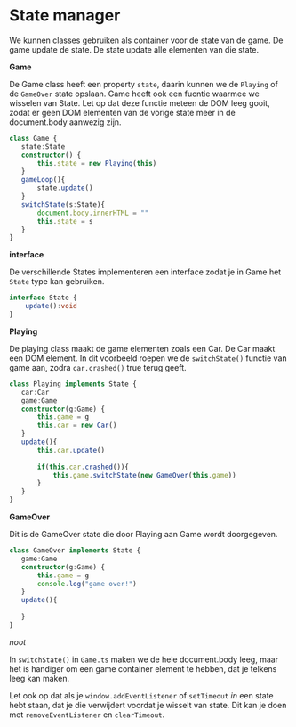 # State manager

We kunnen classes gebruiken als container voor de state van de game. De game update de state. De state update alle elementen van die state.

**Game**

De Game class heeft een property `state`, daarin kunnen we de `Playing` of de `GameOver` state opslaan. Game heeft ook een fucntie waarmee we wisselen van State. Let op dat deze functie meteen de DOM leeg gooit, zodat er geen DOM elementen van de vorige state meer in de document.body aanwezig zijn.

```typescript
class Game {
   state:State
   constructor() {
       this.state = new Playing(this)
   }
   gameLoop(){
       state.update()
   }
   switchState(s:State){
       document.body.innerHTML = ""
       this.state = s
   }
}
```
**interface**

De verschillende States implementeren een interface zodat je in Game het `State` type kan gebruiken.
```typescript
interface State {
    update():void
}
```

**Playing**

De playing class maakt de game elementen zoals een Car. De Car maakt een DOM element.
In dit voorbeeld roepen we de `switchState()` functie van game aan, zodra `car.crashed()` true terug geeft.

```typescript
class Playing implements State {
   car:Car
   game:Game
   constructor(g:Game) {
       this.game = g
       this.car = new Car()
   }
   update(){
       this.car.update()
       
       if(this.car.crashed()){
           this.game.switchState(new GameOver(this.game))
       }
   }
}
```

**GameOver**

Dit is de GameOver state die door Playing aan Game wordt doorgegeven.
```typescript
class GameOver implements State {
   game:Game
   constructor(g:Game) {
       this.game = g
       console.log("game over!")
   }
   update(){
       
   }
}
```

*noot*

In `switchState()` in `Game.ts` maken we de hele document.body leeg, maar het is handiger om een game container element te hebben, dat je telkens leeg kan maken. 

Let ook op dat als je `window.addEventListener` of `setTimeout` *in* een state hebt staan, dat je die verwijdert voordat je wisselt van state. Dit kan je doen met `removeEventListener` en `clearTimeout`.


